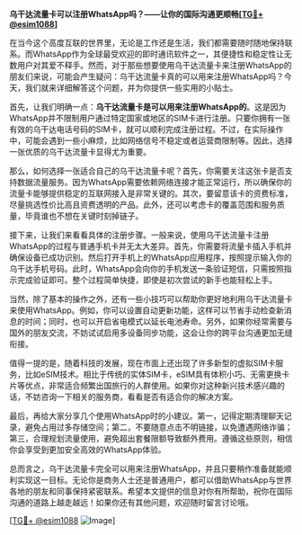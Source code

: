 **乌干达流量卡可以注册WhatsApp吗？——让你的国际沟通更顺畅[[TG💪+ @esim1088](https://t.me/s/esim1088)]**

在当今这个高度互联的世界里，无论是工作还是生活，我们都需要随时随地保持联系。而WhatsApp作为全球最受欢迎的即时通讯软件之一，其便捷性和稳定性让无数用户对其爱不释手。然而，对于那些想要使用乌干达流量卡来注册WhatsApp的朋友们来说，可能会产生疑问：乌干达流量卡真的可以用来注册WhatsApp吗？今天，我们就来详细解答这个问题，并为你提供一些实用的小贴士。

首先，让我们明确一点：**乌干达流量卡是可以用来注册WhatsApp的**。这是因为WhatsApp并不限制用户通过特定国家或地区的SIM卡进行注册。只要你拥有一张有效的乌干达电话号码的SIM卡，就可以顺利完成注册过程。不过，在实际操作中，可能会遇到一些小麻烦，比如网络信号不稳定或者运营商限制等。因此，选择一张优质的乌干达流量卡显得尤为重要。

那么，如何选择一张适合自己的乌干达流量卡呢？首先，你需要关注这张卡是否支持数据流量服务。因为WhatsApp需要依赖网络连接才能正常运行，所以确保你的流量卡能够提供稳定的互联网接入是非常关键的。其次，要留意该卡的资费标准，尽量挑选性价比高且资费透明的产品。此外，还可以考虑卡的覆盖范围和服务质量，毕竟谁也不想在关键时刻掉链子。

接下来，让我们来看看具体的注册步骤。一般来说，使用乌干达流量卡注册WhatsApp的过程与普通手机卡并无太大差异。首先，你需要将流量卡插入手机并确保设备已成功识别。然后打开手机上的WhatsApp应用程序，按照提示输入你的乌干达手机号码。此时，WhatsApp会向你的手机发送一条验证短信，只需按照指示完成验证即可。整个过程简单快捷，即使是初次尝试的新手也能轻松上手。

当然，除了基本的操作之外，还有一些小技巧可以帮助你更好地利用乌干达流量卡来使用WhatsApp。例如，你可以设置自动更新功能，这样可以节省手动检查新消息的时间；同时，也可以开启省电模式以延长电池寿命。另外，如果你经常需要与国外的朋友交流，不妨试试启用多设备同步功能，这会让你的跨平台沟通更加无缝衔接。

值得一提的是，随着科技的发展，现在市面上还出现了许多新型的虚拟SIM卡服务，比如eSIM技术。相比于传统的实体SIM卡，eSIM具有体积小巧、无需更换卡片等优点，非常适合频繁出国旅行的人群使用。如果你对这种新兴技术感兴趣的话，不妨咨询一下相关的服务商，看看是否有适合你的解决方案。

最后，再给大家分享几个使用WhatsApp时的小建议。第一，记得定期清理聊天记录，避免占用过多存储空间；第二，不要随意点击不明链接，以免遭遇网络诈骗；第三，合理规划流量使用，避免超出套餐限额导致额外费用。遵循这些原则，相信你会享受到更加安全高效的WhatsApp体验。

总而言之，乌干达流量卡完全可以用来注册WhatsApp，并且只要稍作准备就能顺利实现这一目标。无论你是商务人士还是普通用户，都可以借助WhatsApp与世界各地的朋友和同事保持紧密联系。希望本文提供的信息对你有所帮助，祝你在国际沟通的道路上越走越远！如果你还有其他问题，欢迎随时留言讨论哦。

[[TG💪+ @esim1088](https://t.me/s/esim1088) ![Image](https://i.postimg.cc/4NQfJmqS/Snipaste-2025-05-13-00-14-12.png)]
